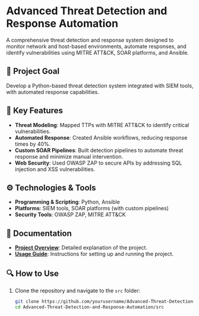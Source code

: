 
# Advanced Threat Detection and Response Automation

A comprehensive threat detection and response system designed to monitor network and host-based environments, automate responses, and identify vulnerabilities using MITRE ATT&CK, SOAR platforms, and Ansible.

## 📌 Project Goal
Develop a Python-based threat detection system integrated with SIEM tools, with automated response capabilities.

## 🌟 Key Features
- **Threat Modeling**: Mapped TTPs with MITRE ATT&CK to identify critical vulnerabilities.
- **Automated Response**: Created Ansible workflows, reducing response times by 40%.
- **Custom SOAR Pipelines**: Built detection pipelines to automate threat response and minimize manual intervention.
- **Web Security**: Used OWASP ZAP to secure APIs by addressing SQL injection and XSS vulnerabilities.

## ⚙️ Technologies & Tools
- **Programming & Scripting**: Python, Ansible
- **Platforms**: SIEM tools, SOAR platforms (with custom pipelines)
- **Security Tools**: OWASP ZAP, MITRE ATT&CK

## 📖 Documentation
- **[Project Overview](./docs/project_overview.md)**: Detailed explanation of the project.
- **[Usage Guide](./docs/usage_guide.md)**: Instructions for setting up and running the project.

## 🔍 How to Use
1. Clone the repository and navigate to the `src` folder:
   ```bash
   git clone https://github.com/yourusername/Advanced-Threat-Detection-and-Response-Automation.git
   cd Advanced-Threat-Detection-and-Response-Automation/src

